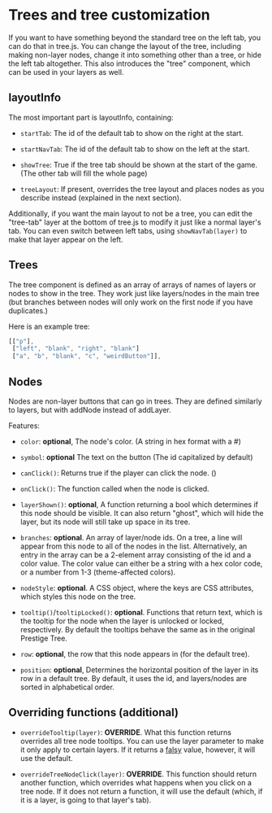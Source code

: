 # Trees and tree customization

If you want to have something beyond the standard tree on the left tab, you can do that in tree.js. You can change the layout
of the tree, including making non-layer nodes, change it into something other than a tree, or hide the left tab altogether.
This also introduces the "tree" component, which can be used in your layers as well.

## layoutInfo

The most important part is layoutInfo, containing:

- `startTab`: The id of the default tab to show on the right at the start.

- `startNavTab`: The id of the default tab to show on the left at the start.

- `showTree`: True if the tree tab should be shown at the start of the game. (The other tab will fill the whole page)

- `treeLayout`: If present, overrides the tree layout and places nodes as you describe instead (explained in the next section).

Additionally, if you want the main layout to not be a tree, you can edit the "tree-tab" layer at the bottom of tree.js to modify it just like a normal layer's tab. You can even switch between left tabs, using `showNavTab(layer)` to make that layer appear on the left.

## Trees

The tree component is defined as an array of arrays of names of layers or nodes to show in the tree. They work just like layers/nodes in the main tree (but branches between nodes will only work on the first node if you have duplicates.)

Here is an example tree:

```js
[["p"],
 ["left", "blank", "right", "blank"]
 ["a", "b", "blank", "c", "weirdButton"]],
```

## Nodes

Nodes are non-layer buttons that can go in trees. They are defined similarly to layers, but with addNode instead of addLayer.

Features:

- `color`: **optional**, The node's color. (A string in hex format with a #)

- `symbol`: **optional** The text on the button (The id capitalized by default)

- `canClick()`: Returns true if the player can click the node. ()

- `onClick()`: The function called when the node is clicked.

- `layerShown()`: **optional**, A function returning a bool which determines if this node should be visible. It can also return "ghost", which will hide the layer, but its node will still take up space in its tree.

- `branches`: **optional**. An array of layer/node ids. On a tree, a line will appear from this node to all of the nodes in the list. Alternatively, an entry in the array can be a 2-element array consisting of the id and a color value. The color value can either be a string with a hex color code, or a number from 1-3 (theme-affected colors).

- `nodeStyle`: **optional**. A CSS object, where the keys are CSS attributes, which styles this node on the tree.

- `tooltip()`/`tooltipLocked()`: **optional**. Functions that return text, which is the tooltip for the node when the layer is unlocked or locked, respectively. By default the tooltips behave the same as in the original Prestige Tree.

- `row`: **optional**, the row that this node appears in (for the default tree).

- `position`: **optional**, Determines the horizontal position of the layer in its row in a default tree. By default, it uses the id,
and layers/nodes are sorted in alphabetical order.

## Overriding functions (additional)

- `overrideTooltip(layer)`: **OVERRIDE**. What this function returns overrides all tree node tooltips. You can use the layer parameter to make it only apply to certain layers. If it returns a [falsy](https://developer.mozilla.org/en-US/docs/Glossary/Falsy) value, however, it will use the default.

- `overrideTreeNodeClick(layer)`: **OVERRIDE**. This function should return another function, which overrides what happens when you click on a tree node. If it does not return a function, it will use the default (which, if it is a layer, is going to that layer's tab).
